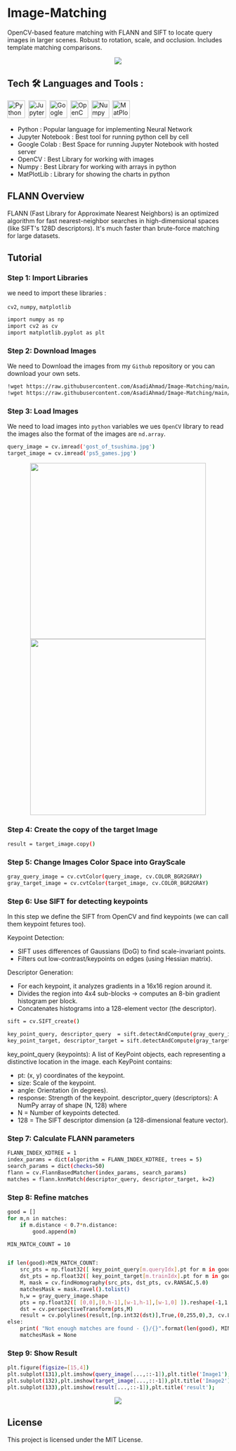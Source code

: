 # Image-Matching
OpenCV-based feature matching with FLANN and SIFT to locate query images in larger scenes. Robust to rotation, scale, and occlusion. Includes template matching comparisons.

<div display=flex align=center>
  <img src="/Pictures/result.jpg"/>
</div>

## Tech :hammer_and_wrench: Languages and Tools :

<div>
  <img src="https://github.com/devicons/devicon/blob/master/icons/python/python-original.svg" title="Python" alt="Python" width="40" height="40"/>&nbsp;
  <img src="https://github.com/devicons/devicon/blob/master/icons/jupyter/jupyter-original.svg" title="Jupyter Notebook" alt="Jupyter Notebook" width="40" height="40"/>&nbsp;
  <img src="https://assets.st-note.com/img/1670632589167-x9aAV8lmnH.png" title="Google Colab" alt="Google Colab" width="40" height="40"/>&nbsp;
  <img src="https://github.com/devicons/devicon/blob/master/icons/opencv/opencv-original.svg" title="OpenCV" alt="OpenCV" width="40" height="40"/>&nbsp;
  <img src="https://github.com/devicons/devicon/blob/master/icons/numpy/numpy-original.svg" title="Numpy" alt="Numpy" width="40" height="40"/>&nbsp;
  <img src="https://github.com/devicons/devicon/blob/master/icons/matplotlib/matplotlib-original.svg"  title="MatPlotLib" alt="MatPlotLib" width="40" height="40"/>&nbsp;
</div>

- Python : Popular language for implementing Neural Network
- Jupyter Notebook : Best tool for running python cell by cell
- Google Colab : Best Space for running Jupyter Notebook with hosted server
- OpenCV : Best Library for working with images
- Numpy : Best Library for working with arrays in python
- MatPlotLib : Library for showing the charts in python

## FLANN Overview

FLANN (Fast Library for Approximate Nearest Neighbors) is an optimized algorithm for fast nearest-neighbor searches in high-dimensional spaces (like SIFT's 128D descriptors). It's much faster than brute-force matching for large datasets.

## Tutorial

### Step 1: Import Libraries

we need to import these libraries :

`cv2`, `numpy`, `matplotlib`

```sh
import numpy as np
import cv2 as cv
import matplotlib.pyplot as plt
```

### Step 2: Download Images

We need to Download the images from my `Github` repository or you can download your own sets.

```sh
!wget https://raw.githubusercontent.com/AsadiAhmad/Image-Matching/main/Pictures/ps5_games.jpg -O ps5_games.jpg
!wget https://raw.githubusercontent.com/AsadiAhmad/Image-Matching/main/Pictures/gost_of_tsushima.jpg -O gost_of_tsushima.jpg
```

### Step 3: Load Images

We need to load images into `python` variables we ues `OpenCV` library to read the images also the format of the images are `nd.array`.

```sh
query_image = cv.imread('gost_of_tsushima.jpg')
target_image = cv.imread('ps5_games.jpg')
```

<div display=flex align=center>
  <img src="/Pictures/gost_of_tsushima.jpg" width="400px"/>
  <img src="/Pictures/ps5_games.jpg" width="400px"/>
</div>

### Step 4: Create the copy of the target Image

```sh
result = target_image.copy()
```

### Step 5: Change Images Color Space into GrayScale

```sh
gray_query_image = cv.cvtColor(query_image, cv.COLOR_BGR2GRAY)
gray_target_image = cv.cvtColor(target_image, cv.COLOR_BGR2GRAY)
```

### Step 6: Use SIFT for detecting keypoints

In this step we define the SIFT from OpenCV and find keypoints (we can call them keypoint fetures too).

Keypoint Detection:

- SIFT uses differences of Gaussians (DoG) to find scale-invariant points.
- Filters out low-contrast/keypoints on edges (using Hessian matrix).

Descriptor Generation:

- For each keypoint, it analyzes gradients in a 16x16 region around it.
- Divides the region into 4x4 sub-blocks → computes an 8-bin gradient histogram per block.
- Concatenates histograms into a 128-element vector (the descriptor).

```sh
sift = cv.SIFT_create()

key_point_query, descriptor_query  = sift.detectAndCompute(gray_query_image, None)
key_point_target, descriptor_target = sift.detectAndCompute(gray_target_image, None)
```

key_point_query (keypoints): A list of KeyPoint objects, each representing a distinctive location in the image. each KeyPoint contains:
- pt: (x, y) coordinates of the keypoint.
- size: Scale of the keypoint.
- angle: Orientation (in degrees).
- response: Strength of the keypoint.
descriptor_query (descriptors): A NumPy array of shape (N, 128) where 
- N = Number of keypoints detected.
- 128 = The SIFT descriptor dimension (a 128-dimensional feature vector).

### Step 7: Calculate FLANN parameters

```sh
FLANN_INDEX_KDTREE = 1
index_params = dict(algorithm = FLANN_INDEX_KDTREE, trees = 5)
search_params = dict(checks=50)
flann = cv.FlannBasedMatcher(index_params, search_params)
matches = flann.knnMatch(descriptor_query, descriptor_target, k=2)
```

### Step 8: Refine matches

```sh
good = []
for m,n in matches:
    if m.distance < 0.7*n.distance:
        good.append(m)

MIN_MATCH_COUNT = 10


if len(good)>MIN_MATCH_COUNT:
    src_pts = np.float32([ key_point_query[m.queryIdx].pt for m in good ]).reshape(-1,1,2)
    dst_pts = np.float32([ key_point_target[m.trainIdx].pt for m in good ]).reshape(-1,1,2)
    M, mask = cv.findHomography(src_pts, dst_pts, cv.RANSAC,5.0)
    matchesMask = mask.ravel().tolist()
    h,w = gray_query_image.shape
    pts = np.float32([ [0,0],[0,h-1],[w-1,h-1],[w-1,0] ]).reshape(-1,1,2)
    dst = cv.perspectiveTransform(pts,M)
    result = cv.polylines(result,[np.int32(dst)],True,(0,255,0),3, cv.LINE_AA)
else:
    print( "Not enough matches are found - {}/{}".format(len(good), MIN_MATCH_COUNT) )
    matchesMask = None
```

### Step 9: Show Result

```sh
plt.figure(figsize=[15,4])
plt.subplot(131),plt.imshow(query_image[...,::-1]),plt.title('Image1');
plt.subplot(132),plt.imshow(target_image[...,::-1]),plt.title('Image2');
plt.subplot(133),plt.imshow(result[...,::-1]),plt.title('result');
```

<div display=flex align=center>
  <img src="/Pictures/result.jpg"/>
</div>

## License

This project is licensed under the MIT License.
